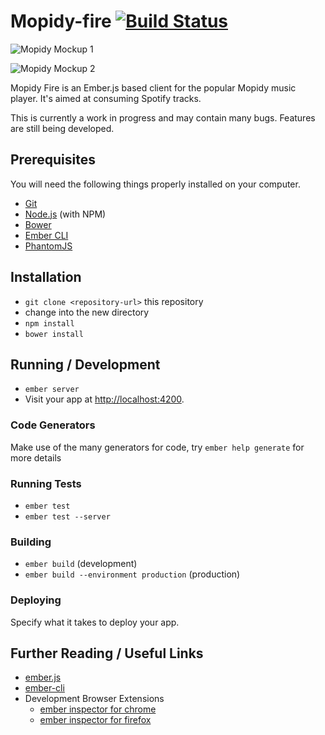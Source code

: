 # Mopidy-fire [![Build Status](https://travis-ci.org/kevinkucharczyk/mopidy-fire.svg)](https://travis-ci.org/kevinkucharczyk/mopidy-fire)

![Mopidy Mockup 1](http://i.imgur.com/waKSnrd.png)

![Mopidy Mockup 2](http://i.imgur.com/JlOGfg4.png)

Mopidy Fire is an Ember.js based client for the popular Mopidy music player. It's aimed at consuming Spotify tracks.

This is currently a work in progress and may contain many bugs. Features are still being developed.

## Prerequisites

You will need the following things properly installed on your computer.

* [Git](http://git-scm.com/)
* [Node.js](http://nodejs.org/) (with NPM)
* [Bower](http://bower.io/)
* [Ember CLI](http://www.ember-cli.com/)
* [PhantomJS](http://phantomjs.org/)

## Installation

* `git clone <repository-url>` this repository
* change into the new directory
* `npm install`
* `bower install`

## Running / Development

* `ember server`
* Visit your app at [http://localhost:4200](http://localhost:4200).

### Code Generators

Make use of the many generators for code, try `ember help generate` for more details

### Running Tests

* `ember test`
* `ember test --server`

### Building

* `ember build` (development)
* `ember build --environment production` (production)

### Deploying

Specify what it takes to deploy your app.

## Further Reading / Useful Links

* [ember.js](http://emberjs.com/)
* [ember-cli](http://www.ember-cli.com/)
* Development Browser Extensions
  * [ember inspector for chrome](https://chrome.google.com/webstore/detail/ember-inspector/bmdblncegkenkacieihfhpjfppoconhi)
  * [ember inspector for firefox](https://addons.mozilla.org/en-US/firefox/addon/ember-inspector/)


